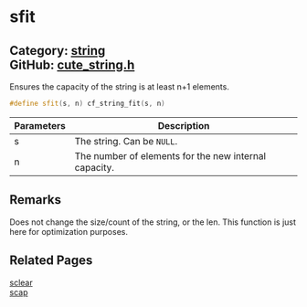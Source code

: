 [//]: # (This file is automatically generated by Cute Framework's docs parser.)
[//]: # (Do not edit this file by hand!)
[//]: # (See: https://github.com/RandyGaul/cute_framework/blob/master/samples/docs_parser.cpp)
[](../header.md ':include')

# sfit

Category: [string](/api_reference?id=string)  
GitHub: [cute_string.h](https://github.com/RandyGaul/cute_framework/blob/master/include/cute_string.h)  
---

Ensures the capacity of the string is at least n+1 elements.

```cpp
#define sfit(s, n) cf_string_fit(s, n)
```

Parameters | Description
--- | ---
s | The string. Can be `NULL`.
n | The number of elements for the new internal capacity.

## Remarks

Does not change the size/count of the string, or the len. This function is just here for optimization purposes.

## Related Pages

[sclear](/string/sclear.md)  
[scap](/string/scap.md)  
